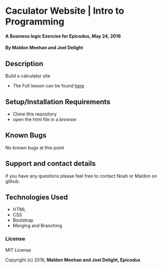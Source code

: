 # Caculator Website | Intro to Programming

#### A Business logic Exercise for Epicodus, May 24, 2016

#### By **Maldon Meehan and Joel Delight**

## Description
Build a calculator site
* The Full lesson can be found
<a href="https://www.learnhowtoprogram.com/intro-to-programming/javascript-and-jquery-c950c9ce-679c-4678-ab1f-11881b766e22/practice-calculator-business-logic-671b2ae5-33bb-4c12-89ec-93a65863758d
">here</a>

## Setup/Installation Requirements

* Clone this repository
* open the html file in a browser


## Known Bugs

No known bugs at this point

## Support and contact details

If you have any questions please feel free to contact Noah or Maldon on github.

## Technologies Used

* HTML
* CSS
* Bootstrap
* Merging and Branching

### License

MIT License

Copyright (c) 2016, **Maldon Meehan and Joel Delight, Epicodus**
